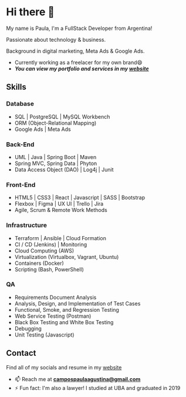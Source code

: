 # Hi there 👋

My name is Paula, I'm a FullStack Developer from Argentina!

Passionate about technology & business.

Background in digital marketing, Meta Ads & Google Ads.

* Currently working as a freelacer for my own brand😄
* ***You can view my portfolio and services in my [website](https://campospaula.myportfolio.com)***

## Skills

### Database

* SQL | PostgreSQL | MySQL Workbench
* ORM (Object-Relational Mapping)
* Google Ads | Meta Ads

### Back-End

* UML | Java | Spring Boot | Maven
* Spring MVC, Spring Data | Phyton
* Data Access Object (DAO) | Log4j | Junit

### Front-End

* HTML5 | CSS3 | React | Javascript | SASS | Bootstrap
* Flexbox | Figma | UX UI | Trello | Jira 
* Agile, Scrum & Remote Work Methods

### Infrastructure

* Terraform | Ansible | Cloud Formation
* CI / CD (Jenkins) | Monitoring
* Cloud Computing (AWS)
* Virtualization (Virtualbox, Vagrant, Ubuntu)
* Containers (Docker)
* Scripting (Bash, PowerShell)

### QA

* Requirements Document Analysis
* Analysis, Design, and Implementation of Test Cases
* Functional, Smoke, and Regression Testing
* Web Service Testing (Postman)
* Black Box Testing and White Box Testing
* Debugging
* Unit Testing (Javascript)

## Contact

Find all of my socials and resume in my [website](https://campospaula.myportfolio.com)

- 📫 Reach me at **campospaulaagustina@gmail.com**
- ⚡ Fun fact: I'm also a lawyer! I studied at UBA and graduated in 2019
